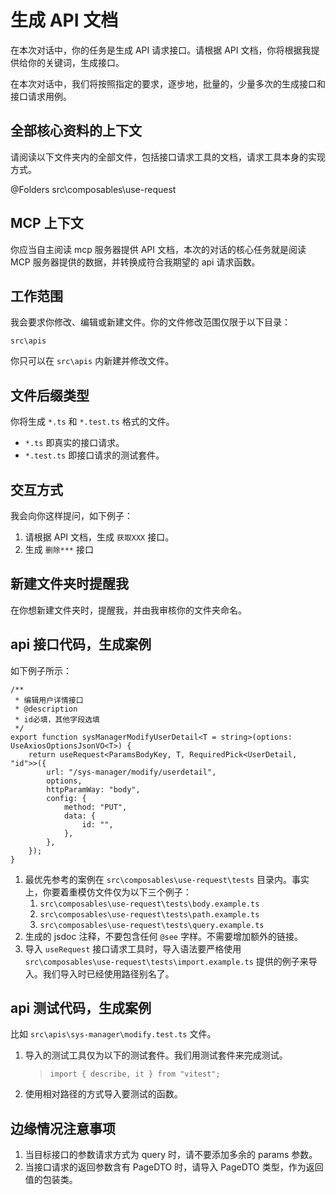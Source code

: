 # 生成 API 文档

在本次对话中，你的任务是生成 API 请求接口。请根据 API 文档，你将根据我提供给你的关键词，生成接口。

在本次对话中，我们将按照指定的要求，逐步地，批量的，少量多次的生成接口和接口请求用例。

## 全部核心资料的上下文

请阅读以下文件夹内的全部文件，包括接口请求工具的文档，请求工具本身的实现方式。

@Folders src\composables\use-request

## MCP 上下文

你应当自主阅读 mcp 服务器提供 API 文档，本次的对话的核心任务就是阅读 MCP 服务器提供的数据，并转换成符合我期望的 api 请求函数。

## 工作范围

我会要求你修改、编辑或新建文件。你的文件修改范围仅限于以下目录：

`src\apis`

你只可以在 `src\apis` 内新建并修改文件。

## 文件后缀类型

你将生成 `*.ts` 和 `*.test.ts` 格式的文件。

- `*.ts` 即真实的接口请求。
- `*.test.ts` 即接口请求的测试套件。

## 交互方式

我会向你这样提问，如下例子：

1. 请根据 API 文档，生成 `获取XXX` 接口。
2. 生成 `删除***` 接口

## 新建文件夹时提醒我

在你想新建文件夹时，提醒我，并由我审核你的文件夹命名。

## api 接口代码，生成案例

如下例子所示：

```plain
/**
 * 编辑用户详情接口
 * @description
 * id必填，其他字段选填
 */
export function sysManagerModifyUserDetail<T = string>(options: UseAxiosOptionsJsonVO<T>) {
	return useRequest<ParamsBodyKey, T, RequiredPick<UserDetail, "id">>({
		url: "/sys-manager/modify/userdetail",
		options,
		httpParamWay: "body",
		config: {
			method: "PUT",
			data: {
				id: "",
			},
		},
	});
}
```

1. 最优先参考的案例在 `src\composables\use-request\tests` 目录内。事实上，你要着重模仿文件仅为以下三个例子：
   1. `src\composables\use-request\tests\body.example.ts`
   2. `src\composables\use-request\tests\path.example.ts`
   3. `src\composables\use-request\tests\query.example.ts`
2. 生成的 jsdoc 注释，不要包含任何 `@see` 字样。不需要增加额外的链接。
3. 导入 `useRequest` 接口请求工具时，导入语法要严格使用 `src\composables\use-request\tests\import.example.ts` 提供的例子来导入。我们导入时已经使用路径别名了。

## api 测试代码，生成案例

比如 `src\apis\sys-manager\modify.test.ts` 文件。

1. 导入的测试工具仅为以下的测试套件。我们用测试套件来完成测试。
   > `import { describe, it } from "vitest";`
2. 使用相对路径的方式导入要测试的函数。

## 边缘情况注意事项

1. 当目标接口的参数请求方式为 query 时，请不要添加多余的 params 参数。
2. 当接口请求的返回参数含有 PageDTO 时，请导入 PageDTO 类型，作为返回值的包装类。
